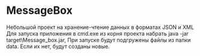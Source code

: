 # MessageBox
Небольшой проект на хранение-чтение данных в форматах JSON и XML 
Для запуска приложения в cmd.exe из корня проекта набрать java -jar target\Message_box.jar,
При запуске будут подгружены файлы из папки data. Если их нет, будут созданы новые.
